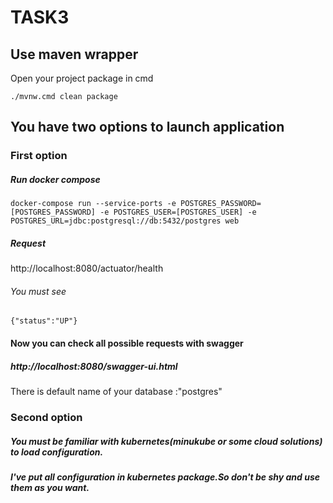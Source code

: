 # TASK3

## Use maven wrapper

Open your project package in cmd

```
./mvnw.cmd clean package
```

## You have two options to launch application

### First option

##### Run docker compose

```
docker-compose run --service-ports -e POSTGRES_PASSWORD=[POSTGRES_PASSWORD] -e POSTGRES_USER=[POSTGRES_USER] -e POSTGRES_URL=jdbc:postgresql://db:5432/postgres web
```
##### Request
http://localhost:8080/actuator/health
###### You must see
```
{"status":"UP"}
```
#### Now you can check all possible requests with swagger

##### http://localhost:8080/swagger-ui.html


There is default name of your database :"postgres"
### Second option
##### You must be familiar with kubernetes(minukube or some cloud solutions) to load configuration.
##### I've put all configuration in kubernetes package.So don't be shy and use them as you want.





